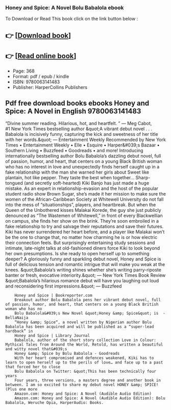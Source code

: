 ### Honey and Spice: A Novel Bolu Babalola ebook

To Download or Read This book click on the link button below :

## 👉  [**[Download book](http://filesbooks.info/download.php?group=book&from=github.com&id=638390&lnk=1066 "Download book")**]

## 👉  [**[Read online book](http://filesbooks.info/download.php?group=book&from=github.com&id=638390&lnk=1066 "Read online book")**]


* Page: 368
* Format: pdf / epub / kindle
* ISBN: 9780063141483
* Publisher: HarperCollins Publishers



## Pdf free download books ebooks Honey and Spice: A Novel in English 9780063141483



“Divine summer reading. Hilarious, hot, and heartfelt. ” — Meg Cabot, #1 New York Times bestselling author &amp;quot;A vibrant debut novel . . . Babalola is incisively funny, capturing the kick and sweetness of her title with her words.&amp;quot; — Entertainment Weekly Recommended by New York Times • Entertainment Weekly • Elle • Esquire • Harper&amp;#039;s Bazaar • Southern Living • Buzzfeed • Goodreads • and more! Introducing internationally bestselling author Bolu Babalola’s dazzling debut novel, full of passion, humor, and heart, that centers on a young Black British woman who has no interest in love and unexpectedly finds herself caught up in a fake relationship with the man she warned her girls about Sweet like plantain, hot like pepper. They taste the best when together... Sharp-tongued (and secretly soft-hearted) Kiki Banjo has just made a huge mistake. As an expert in relationship-evasion and the host of the popular student radio show Brown Sugar, she’s made it her mission to make sure the women of the African-Caribbean Society at Whitewell University do not fall into the mess of “situationships”, players, and heartbreak. But when the Queen of the Unbothered kisses Malakai Korede, the guy she just publicly denounced as “The Wastemen of Whitewell,” in front of every Blackwellian on campus, she finds her show on the brink. They’re soon embroiled in a fake relationship to try and salvage their reputations and save their futures. Kiki has never surrendered her heart before, and a player like Malakai won’t be the one to change that, no matter how charming he is or how electric their connection feels. But surprisingly entertaining study sessions and intimate, late-night talks at old-fashioned diners force Kiki to look beyond her own presumptions. Is she ready to open herself up to something deeper? A gloriously funny and sparkling debut novel, Honey and Spice is full of delicious tension and romantic intrigue that will make you weak at the knees. &amp;quot;Babalola’s writing shines whether she’s writing parry-riposte banter or fresh, evocative interiority.&amp;quot; — New York Times Book Review &amp;quot;Babalola’s hilarious romance debut will have you laughing out loud and reconsidering first impressions.&amp;quot; — Buzzfeed


        Honey and Spice | Bookreporter.com
        Breakout author Bolu Babalola pens her vibrant debut novel, full of passion, humor, and heart, that centers on a young Black British woman who has no 
        Bolu Babalola&#039;s New Novel &quot;Honey &amp; Spice&quot; is  - BellaNaija
        “Honey &amp; Spice“, a novel written by Nigerian author Bolu Babalola has been acquired and will be published as a “super-lead hardback” in 
        Honey and Spice | Library Journal
        Babalola, author of the short story collection Love in Colour: Mythical Tales from Around the World, Retold, has written a beautiful and witty novel that&#039;s 
        Honey &amp; Spice by Bolu Babalola - Goodreads
        With her heart compromised and defences weakened, Kiki has to learn to open herself up to the perils of love… and face up to a past that forced her to close 
        Bolu Babalola on Twitter: &quot;This has been technically four years
        Four years, three versions, a masters degree and another book in between. I am so excited to share my debut novel HONEY &amp; SPICE! (Plus one more 
        Amazon.com: Honey and Spice: A Novel (Audible Audio Edition)
        Amazon.com: Honey and Spice: A Novel (Audible Audio Edition): Bolu Babalola, Weruche Opia, HarperAudio: Books.
    




